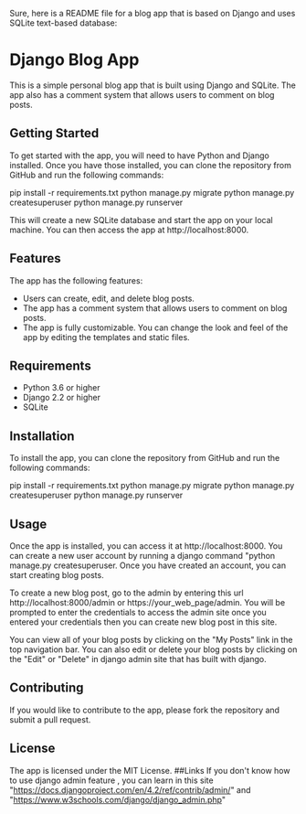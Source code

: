 Sure, here is a README file for a blog app that is based on Django and uses SQLite text-based database:


# Django Blog App

This is a simple personal blog app that is built using Django and SQLite. The app also has a comment system that allows users to comment on blog posts.

## Getting Started

To get started with the app, you will need to have Python and Django installed. Once you have those installed, you can clone the repository from GitHub and run the following commands:


pip install -r requirements.txt
python manage.py migrate
python manage.py createsuperuser
python manage.py runserver


This will create a new SQLite database and start the app on your local machine. You can then access the app at http://localhost:8000.

## Features

The app has the following features:

* Users can create, edit, and delete blog posts.
* The app has a comment system that allows users to comment on blog posts.
* The app is fully customizable. You can change the look and feel of the app by editing the templates and static files.

## Requirements

* Python 3.6 or higher
* Django 2.2 or higher
* SQLite

## Installation

To install the app, you can clone the repository from GitHub and run the following commands:


pip install -r requirements.txt
python manage.py migrate
python manage.py createsuperuser
python manage.py runserver


## Usage

Once the app is installed, you can access it at http://localhost:8000. You can create a new user account by running a django command "python manage.py createsuperuser. Once you have created an account, you can start creating blog posts.

To create a new blog post, go to the admin by entering this url http://localhost:8000/admin or https://your_web_page/admin. You will be prompted to enter the credentials to access the admin site once you entered your credentials then you can create new blog post in this site.

You can view all of your blog posts by clicking on the "My Posts" link in the top navigation bar. You can also edit or delete your blog posts by clicking on the "Edit" or "Delete" in django admin site that has built with django.

## Contributing

If you would like to contribute to the app, please fork the repository and submit a pull request.

## License

The app is licensed under the MIT License.
##Links
If you don't know how to use django admin feature , you can learn in this site  "https://docs.djangoproject.com/en/4.2/ref/contrib/admin/" and "https://www.w3schools.com/django/django_admin.php"

